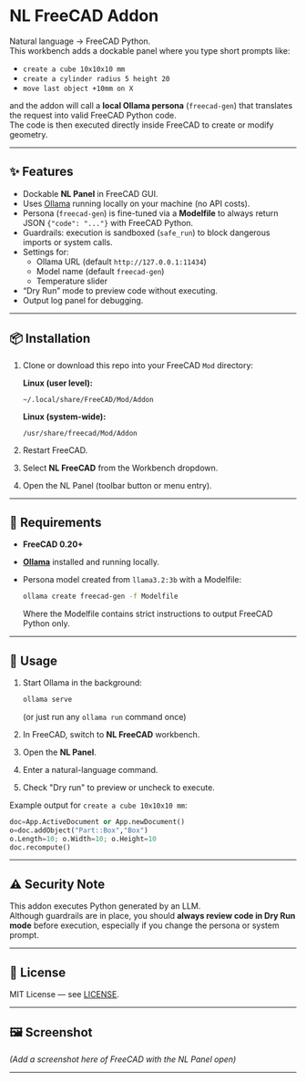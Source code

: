 # NL FreeCAD Addon

Natural language → FreeCAD Python.  
This workbench adds a dockable panel where you type short prompts like:

- `create a cube 10x10x10 mm`
- `create a cylinder radius 5 height 20`
- `move last object +10mm on X`

and the addon will call a **local Ollama persona** (`freecad-gen`) that translates the request into valid FreeCAD Python code.  
The code is then executed directly inside FreeCAD to create or modify geometry.

---

## ✨ Features

- Dockable **NL Panel** in FreeCAD GUI.  
- Uses [Ollama](https://ollama.com) running locally on your machine (no API costs).  
- Persona (`freecad-gen`) is fine-tuned via a **Modelfile** to always return JSON `{"code": "..."}` with FreeCAD Python.  
- Guardrails: execution is sandboxed (`safe_run`) to block dangerous imports or system calls.  
- Settings for:
  - Ollama URL (default `http://127.0.0.1:11434`)
  - Model name (default `freecad-gen`)
  - Temperature slider  
- “Dry Run” mode to preview code without executing.  
- Output log panel for debugging.

---

## 📦 Installation

1. Clone or download this repo into your FreeCAD `Mod` directory:  

   **Linux (user level):**  
   ```
   ~/.local/share/FreeCAD/Mod/Addon
   ```

   **Linux (system-wide):**  
   ```
   /usr/share/freecad/Mod/Addon
   ```

2. Restart FreeCAD.  
3. Select **NL FreeCAD** from the Workbench dropdown.  
4. Open the NL Panel (toolbar button or menu entry).

---

## 🔧 Requirements

- **FreeCAD 0.20+**
- **[Ollama](https://ollama.com/download)** installed and running locally.
- Persona model created from `llama3.2:3b` with a Modelfile:

   ```bash
   ollama create freecad-gen -f Modelfile
   ```

   Where the Modelfile contains strict instructions to output FreeCAD Python only.

---

## 🚀 Usage

1. Start Ollama in the background:  
   ```bash
   ollama serve
   ```
   (or just run any `ollama run` command once)

2. In FreeCAD, switch to **NL FreeCAD** workbench.  
3. Open the **NL Panel**.  
4. Enter a natural-language command.  
5. Check "Dry run" to preview or uncheck to execute.  

Example output for `create a cube 10x10x10 mm`:

```python
doc=App.ActiveDocument or App.newDocument()
o=doc.addObject("Part::Box","Box")
o.Length=10; o.Width=10; o.Height=10
doc.recompute()
```

---

## ⚠️ Security Note

This addon executes Python generated by an LLM.  
Although guardrails are in place, you should **always review code in Dry Run mode** before execution, especially if you change the persona or system prompt.

---

## 📜 License

MIT License — see [LICENSE](LICENSE).

---

## 🖼️ Screenshot

*(Add a screenshot here of FreeCAD with the NL Panel open)*

---
